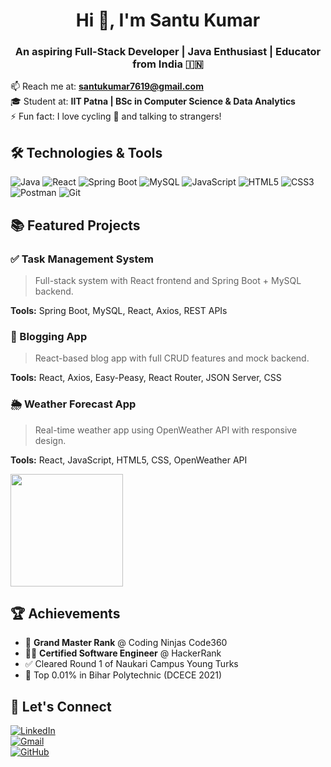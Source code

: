 <h1 align="center">Hi 👋, I'm Santu Kumar</h1>
<h3 align="center">An aspiring Full-Stack Developer | Java Enthusiast | Educator from India 🇮🇳</h3>

📫 Reach me at: **santukumar7619@gmail.com**  
🎓 Student at: **IIT Patna | BSc in Computer Science & Data Analytics**  
⚡ Fun fact: I love cycling 🚴 and talking to strangers!

## 🛠️ Technologies & Tools

![Java](https://img.shields.io/badge/Java-ED8B00?style=for-the-badge&logo=java&logoColor=white)
![React](https://img.shields.io/badge/React-20232A?style=for-the-badge&logo=react&logoColor=61DAFB)
![Spring Boot](https://img.shields.io/badge/Spring_Boot-6DB33F?style=for-the-badge&logo=spring-boot&logoColor=white)
![MySQL](https://img.shields.io/badge/MySQL-0d94a4?style=for-the-badge&logo=mysql&logoColor=white)
![JavaScript](https://img.shields.io/badge/JavaScript-F7DF1E?style=for-the-badge&logo=javascript&logoColor=black)
![HTML5](https://img.shields.io/badge/HTML5-E34F26?style=for-the-badge&logo=html5&logoColor=white)
![CSS3](https://img.shields.io/badge/CSS3-1572B6?style=for-the-badge&logo=css3&logoColor=white)
![Postman](https://img.shields.io/badge/Postman-FF6C37?style=for-the-badge&logo=postman&logoColor=white)
![Git](https://img.shields.io/badge/Git-F05032?style=for-the-badge&logo=git&logoColor=white)


## 📚 Featured Projects


### ✅ Task Management System
> Full-stack system with React frontend and Spring Boot + MySQL backend.

**Tools:** Spring Boot, MySQL, React, Axios, REST APIs

### 📘 Blogging App
> React-based blog app with full CRUD features and mock backend.

**Tools:** React, Axios, Easy-Peasy, React Router, JSON Server, CSS

### 🌦️ Weather Forecast App
> Real-time weather app using OpenWeather API with responsive design.

**Tools:** React, JavaScript, HTML5, CSS, OpenWeather API
 
<img src="https://github-readme-stats.vercel.app/api/top-langs/?username=Santu-kumar364&layout=compact&theme=radical" height="180"/>

## 🏆 Achievements

- 🧠 **Grand Master Rank** @ Coding Ninjas Code360  
- 👨‍💻 **Certified Software Engineer** @ HackerRank  
- ✅ Cleared Round 1 of Naukari Campus Young Turks  
- 🥇 Top 0.01% in Bihar Polytechnic (DCECE 2021)  

## 🔗 Let's Connect

[![LinkedIn](https://img.shields.io/badge/-LinkedIn-0077B5?style=flat-square&logo=linkedin&logoColor=white)](https://www.linkedin.com/in/santu-kumar-72239231b/)  
[![Gmail](https://img.shields.io/badge/-Gmail-D14836?style=flat-square&logo=gmail&logoColor=white)](mailto:santukumar7619@gmail.com)  
[![GitHub](https://img.shields.io/badge/-GitHub-181717?style=flat-square&logo=github&logoColor=white)](https://github.com/Santu-kumar364)

 
 
